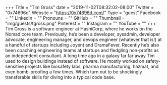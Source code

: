 +++
Title = "Tim Gross"
date = "2019-11-02T08:32:02-08:00"
Twitter = "0x74696d"
Website = "https://0x74696d.com/"
Type = "guest"
Facebook = ""
Linkedin = ""
Pronouns = ""
GitHub = ""
Thumbnail = "img/guests/tgross.png"
Pinterest = ""
Instagram = ""
YouTube = ""
+++
Tim Gross is a software engineer at HashiCorp, where he works on the Nomad core team. Previously, he’s been a developer, sysadmin, developer advocate, engineering manager, and devops engineer (whatever that is!) at a handful of startups including Joyent and DramaFever. Recently he’s also been coaching engineering teams at startups and fledgling non-profits as an independent consultant. A long time ago in a galaxy far far away Tim used to design buildings instead of software. He mostly worked on safety-sensitive projects like biosafety labs, pharma manufacturing, hazmat, and even bomb-proofing a few times. Which turn out to be shockingly transferable skills for diving into a typical code base.
